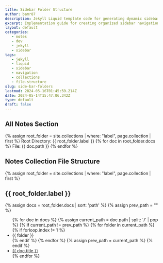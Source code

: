 ```yaml
---
title: Sidebar Folder Structure
author: bamr87
description: Jekyll Liquid template code for generating dynamic sidebar navigation with folder structures from collections
excerpt: Implementation guide for creating organized sidebar navigation that displays collection files in a hierarchical folder structure
layout: default
categories:
   - notes
   - dev
   - jekyll
   - sidebar
tags:
   - jekyll
   - liquid
   - sidebar
   - navigation
   - collections
   - file-structure
slug: side-bar-folders
lastmod: 2024-05-16T01:45:59.214Z
date: 2024-05-14T15:47:06.342Z
type: default
draft: false
---
```


## All Notes Section

{% assign root_folder = site.collections | where: "label", page.collection | first %}
Root Directory: {{ root_folder.label }}
{% for doc in root_folder.docs %}
File: {{ doc.path }}
{% endfor %}

## Notes Collection File Structure

{% assign root_folder = site.collections | where: "label", page.collection | first %}
<h2>{{ root_folder.label }}</h2>
{% assign docs = root_folder.docs | sort: 'path' %}
{% assign prev_path = "" %}
<ul class="list-group list-group-flush">
{% for doc in docs %}
  {% assign current_path = doc.path | split: '/' | pop %}
  {% if current_path != prev_path %}
    {% for folder in current_path %}
      {% if forloop.index != 1 %}
        <li class="folder ">{{ folder }}</li>
      {% endif %}
    {% endfor %}
    {% assign prev_path = current_path %}
  {% endif %}
  <li class="file list-group-item list-group-item-action"><a href="{{ doc.url }}">{{ doc.title }}</a></li>
{% endfor %}
</ul>